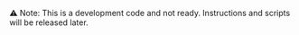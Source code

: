 ⚠️ Note: This is a development code and not ready. Instructions and scripts will be released later.
